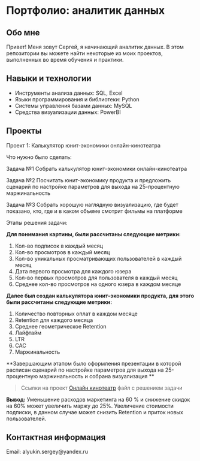 <h1>Портфолио: аналитик данных</h1>

<h2>Обо мне</h2>
Привет! Меня зовут Сергей, я начинающий аналитик данных. В этом репозитории вы можете найти некоторые из моих проектов, выполненных во время обучения и практики.

<h2>Навыки и технологии</h2>

<ul>
  <li>Инструменты анализа данных: SQL, Excel</li>
<li>Языки программирования и библиотеки: Python</li>
<li>Системы управления базами данных: MySQL</li>
<li>Средства визуализации данных: PowerBI</li>
</ul>

<h2>Проекты</h2>
Проект 1: Калькулятор юнит-экономики онлайн-кинотеатра

Что нужно было сделать:

Задача №1 Собрать калькулятор юнит-экономики онлайн-кинотеатра

Задача №2 Посчитать юнит-экономику продукта и предложить сценарий по настройке параметров для выхода на 25-процентную маржинальность

Задача №3 Собрать хорошую наглядную визуализацию, где будет показано, кто, где и в каком объеме смотрит фильмы на платформе

Этапы решения задачи: 

**Для понимания картины, были рассчитаны следующие метрики:**

1. Кол-во подписок в каждый месяц       
2. Кол-во просмотров в каждый месяц  
3. Кол-во уникальных просматривающих пользователей в каждый месяц
4. Дата первого просмотра для каждого юзера
5. Кол-во первых просмотров для пользователя в каждый месяц
6. Среднее кол-во просмотров на одного юзера в каждом месяце

**Далее был создан калькулятора юнит-экономики продукта, для этого были рассчитаны следующие метрики:**

1. Количество повторных оплат в каждом месяце
2. Retention для каждого месяца
3. Среднее геометрическое Retention    
4. Лайфтайм       
5. LTR 
6. CAC    
7. Маржинальность

**Завершающим этапом было оформления презентации в которой расписан сценарий по настройке параметров для выхода на 25-процентную маржинальность и собрана визуализация  **

>Ссылки на проект [Онлайн кинотеатр](https://drive.google.com/drive/folders/1pTzBX7qENWKAdpnZbEgij-qkVan9NvGW?usp=sharing) файл с решением задачи

**Вывод:**
Уменьшение расходов маркетинга на 60 % и снижение скидок на 60% может увеличить маржу до 25%. Увеличение стоимости подписки, в данном случае может снизить Retention и приток новых пользователей.



<h2>Контактная информация</h2>
Email: alyukin.sergey@yandex.ru
